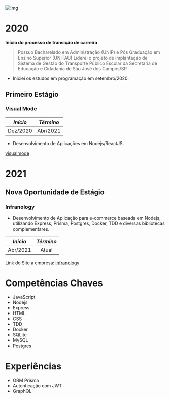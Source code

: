 ![img](https://github.com/padupe/pauloeduardopeixoto/blob/master/github/Node%20Back-End%20Developer.png)

# 2020

**Início do processo de transição de carreira**

> Possuo Bacharelado em Administração (UNIP) e Pós Graduação em Ensino Superior (UNITAU)
> Liderei o projeto de implantação de Sistema de Gestão do Transporte Público Escolar da Secretaria de Educação e Cidadania de São José dos Campos/SP

- Iniciei os estudos em programação em setembro/2020.

## Primeiro Estágio

### Visual Mode

| *Início*  |  *Término* |
|:-:|:-:|
|  Dez/2020 |  Abr/2021 |

- Desenvolvimento de Aplicações em Nodejs/ReactJS.

[visualmode]


# 2021

## Nova Oportunidade de Estágio

### Infranology

- Desenvolvimento de Aplicação para e-commerce baseada em Nodejs, utilizando Express, Prisma, Postgres, Docker, TDD e diversas bibliotecas complementares.

| *Início*  |  *Término* |
|:-:|:-:|
|  Abr/2021 |  Atual |

Link do Site a empresa: [infranology]

# Competências Chaves

* JavaScript
* Nodejs
* Express
* HTML
* CSS
* TDD
* Docker
* SQLite
* MySQL
* Postgres

# Experiências

* ORM Prisma
* Autenticação com JWT
* GraphQL


[//]: #
[visualmode]: https://visualmode.com.br/
[infranology]: https://infranology.com.br/

